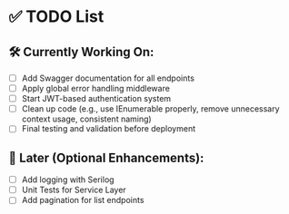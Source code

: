 # ✅ TODO List

## 🛠️ Currently Working On:
- [ ] Add Swagger documentation for all endpoints
- [ ] Apply global error handling middleware
- [ ] Start JWT-based authentication system
- [ ] Clean up code (e.g., use IEnumerable properly, remove unnecessary context usage, consistent naming)
- [ ] Final testing and validation before deployment

## 🧹 Later (Optional Enhancements):
- [ ] Add logging with Serilog
- [ ] Unit Tests for Service Layer
- [ ] Add pagination for list endpoints
